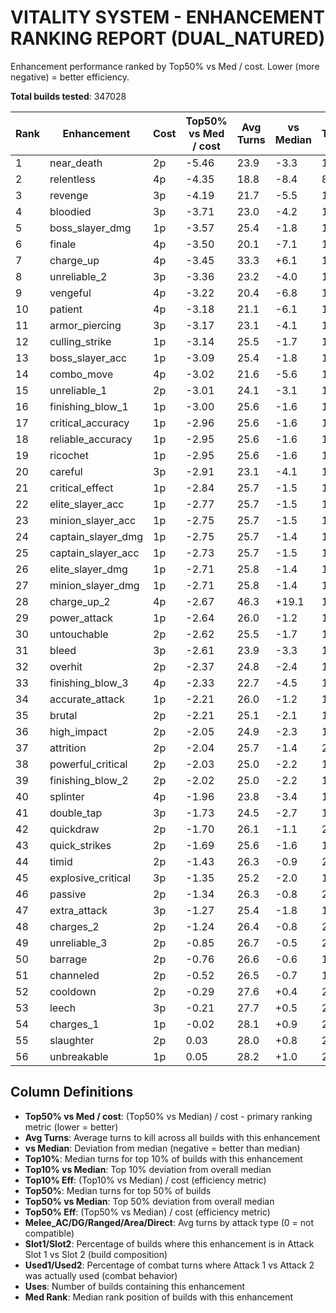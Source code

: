 # VITALITY SYSTEM - ENHANCEMENT RANKING REPORT (DUAL_NATURED)

Enhancement performance ranked by Top50% vs Med / cost.
Lower (more negative) = better efficiency.

**Total builds tested**: 347028

| Rank | Enhancement | Cost | Top50% vs Med / cost | Avg Turns | vs Median | Top10% | Top10% vs Med | Top10% Eff | Top50% | Top50% vs Med | Top50% Eff | Melee_AC | Melee_DG | Ranged | Area | Direct | Slot1 | Slot2 | Used1 | Used2 | Uses | Med Rank |
|---|---|---|---|---|---|---|---|---|---|---|---|---|---|---|---|---|---|---|---|---|---|---|
| 1 | near_death | 2p | -5.46 | 23.9 | -3.3 | 12.9 | -14.3 | -7.17 | 16.3 | -10.9 | -5.46 | 22.3 | 22.4 | 22.7 | 15.0 | 28.1 | 0% | 100% | 86% | 12% | 29580 | 166574.0 |
| 2 | relentless | 4p | -4.35 | 18.8 | -8.4 | 8.8 | -18.4 | -4.59 | 9.8 | -17.4 | -4.35 | 15.1 | 15.5 | 16.2 | 0.0 | 28.3 | 0% | 100% | 62% | 36% | 1808 | 18504.5 |
| 3 | revenge | 3p | -4.19 | 21.7 | -5.5 | 11.9 | -15.3 | -5.11 | 14.6 | -12.6 | -4.19 | 18.7 | 19.2 | 20.8 | 17.3 | 28.1 | 0% | 100% | 71% | 27% | 7480 | 90345.5 |
| 4 | bloodied | 3p | -3.71 | 23.0 | -4.2 | 13.1 | -14.1 | -4.71 | 16.1 | -11.1 | -3.71 | 20.6 | 21.1 | 22.1 | 18.3 | 28.2 | 0% | 100% | 78% | 21% | 8728 | 141519.0 |
| 5 | boss_slayer_dmg | 1p | -3.57 | 25.4 | -1.8 | 13.9 | -13.2 | -13.25 | 23.6 | -3.6 | -3.57 | 24.1 | 24.2 | 24.9 | 23.8 | 28.4 | 0% | 100% | 89% | 10% | 38402 | 172211.5 |
| 6 | finale | 4p | -3.50 | 20.1 | -7.1 | 12.5 | -14.7 | -3.67 | 13.2 | -14.0 | -3.50 | 17.5 | 17.3 | 17.9 | 0.0 | 27.9 | 0% | 100% | 75% | 24% | 1792 | 20113.0 |
| 7 | charge_up | 4p | -3.45 | 33.3 | +6.1 | 12.0 | -15.2 | -3.79 | 13.4 | -13.8 | -3.45 | 26.1 | 25.0 | 26.3 | 0.0 | 55.7 | 0% | 100% | 24% | 75% | 1824 | 28059.0 |
| 8 | unreliable_2 | 3p | -3.36 | 23.2 | -4.0 | 15.1 | -12.1 | -4.02 | 17.1 | -10.1 | -3.36 | 21.9 | 21.3 | 22.0 | 11.9 | 27.6 | 0% | 100% | 77% | 22% | 8728 | 126906.5 |
| 9 | vengeful | 4p | -3.22 | 20.4 | -6.8 | 12.0 | -15.2 | -3.79 | 14.3 | -12.9 | -3.22 | 16.7 | 17.4 | 19.4 | 0.0 | 28.3 | 0% | 100% | 64% | 34% | 1584 | 32584.0 |
| 10 | patient | 4p | -3.18 | 21.1 | -6.1 | 12.3 | -14.9 | -3.73 | 14.5 | -12.7 | -3.18 | 17.8 | 18.3 | 20.1 | 0.0 | 28.2 | 0% | 100% | 67% | 31% | 1792 | 37661.5 |
| 11 | armor_piercing | 3p | -3.17 | 23.1 | -4.1 | 12.3 | -14.9 | -4.97 | 17.7 | -9.5 | -3.17 | 21.6 | 22.7 | 23.6 | 20.3 | 24.5 | 0% | 100% | 73% | 26% | 4514 | 102538.5 |
| 12 | culling_strike | 1p | -3.14 | 25.5 | -1.7 | 14.1 | -13.1 | -13.14 | 24.1 | -3.1 | -3.14 | 24.3 | 24.2 | 25.1 | 0.0 | 28.3 | 0% | 100% | 89% | 10% | 41440 | 171002.5 |
| 13 | boss_slayer_acc | 1p | -3.09 | 25.4 | -1.8 | 13.4 | -13.7 | -13.75 | 24.1 | -3.1 | -3.09 | 24.4 | 24.0 | 24.9 | 23.5 | 28.3 | 0% | 100% | 88% | 11% | 38402 | 173461.5 |
| 14 | combo_move | 4p | -3.02 | 21.6 | -5.6 | 13.0 | -14.2 | -3.54 | 15.1 | -12.1 | -3.02 | 18.5 | 19.0 | 20.5 | 0.0 | 28.3 | 0% | 100% | 70% | 28% | 1808 | 41891.5 |
| 15 | unreliable_1 | 2p | -3.01 | 24.1 | -3.1 | 13.9 | -13.3 | -6.63 | 21.2 | -6.0 | -3.01 | 22.4 | 22.5 | 23.7 | 20.3 | 27.7 | 0% | 100% | 80% | 18% | 29580 | 134555.5 |
| 16 | finishing_blow_1 | 1p | -3.00 | 25.6 | -1.6 | 14.4 | -12.8 | -12.80 | 24.2 | -3.0 | -3.00 | 24.4 | 24.4 | 25.1 | 0.0 | 28.3 | 0% | 100% | 89% | 10% | 41440 | 173720.0 |
| 17 | critical_accuracy | 1p | -2.96 | 25.6 | -1.6 | 14.9 | -12.3 | -12.32 | 24.2 | -3.0 | -2.96 | 24.5 | 24.5 | 25.2 | 0.0 | 28.4 | 0% | 100% | 89% | 10% | 41440 | 173952.5 |
| 18 | reliable_accuracy | 1p | -2.95 | 25.6 | -1.6 | 14.2 | -13.0 | -13.04 | 24.2 | -2.9 | -2.95 | 24.5 | 24.3 | 25.1 | 24.7 | 28.4 | 0% | 100% | 88% | 10% | 41784 | 175188.5 |
| 19 | ricochet | 1p | -2.95 | 25.6 | -1.6 | 14.8 | -12.4 | -12.39 | 24.2 | -2.9 | -2.95 | 24.5 | 24.4 | 25.2 | 0.0 | 28.4 | 0% | 100% | 89% | 10% | 39564 | 173999.0 |
| 20 | careful | 3p | -2.91 | 23.1 | -4.1 | 16.8 | -10.4 | -3.48 | 18.5 | -8.7 | -2.91 | 21.3 | 20.9 | 22.0 | 18.2 | 28.3 | 0% | 100% | 89% | 10% | 7480 | 64295.5 |
| 21 | critical_effect | 1p | -2.84 | 25.7 | -1.5 | 15.3 | -11.9 | -11.91 | 24.4 | -2.8 | -2.84 | 24.6 | 24.6 | 25.3 | 25.3 | 28.3 | 0% | 100% | 89% | 10% | 41784 | 173196.0 |
| 22 | elite_slayer_acc | 1p | -2.77 | 25.7 | -1.5 | 15.2 | -12.0 | -11.98 | 24.4 | -2.8 | -2.77 | 24.6 | 24.6 | 25.4 | 25.3 | 28.3 | 0% | 100% | 89% | 10% | 38402 | 174273.5 |
| 23 | minion_slayer_acc | 1p | -2.75 | 25.7 | -1.5 | 15.3 | -11.9 | -11.91 | 24.4 | -2.7 | -2.75 | 24.7 | 24.6 | 25.4 | 25.8 | 28.3 | 0% | 100% | 89% | 10% | 38402 | 173199.0 |
| 24 | captain_slayer_dmg | 1p | -2.75 | 25.7 | -1.4 | 15.2 | -11.9 | -11.95 | 24.4 | -2.7 | -2.75 | 24.7 | 24.6 | 25.4 | 25.3 | 28.4 | 0% | 100% | 89% | 10% | 38402 | 174135.0 |
| 25 | captain_slayer_acc | 1p | -2.73 | 25.7 | -1.5 | 15.2 | -11.9 | -11.95 | 24.5 | -2.7 | -2.73 | 24.6 | 24.6 | 25.4 | 25.4 | 28.3 | 0% | 100% | 89% | 10% | 38402 | 173484.5 |
| 26 | elite_slayer_dmg | 1p | -2.71 | 25.8 | -1.4 | 15.2 | -12.0 | -11.96 | 24.5 | -2.7 | -2.71 | 24.6 | 24.6 | 25.4 | 25.4 | 28.4 | 0% | 100% | 89% | 10% | 38402 | 175949.0 |
| 27 | minion_slayer_dmg | 1p | -2.71 | 25.8 | -1.4 | 15.2 | -11.9 | -11.95 | 24.5 | -2.7 | -2.71 | 24.7 | 24.6 | 25.4 | 25.5 | 28.4 | 0% | 100% | 89% | 10% | 38402 | 176809.0 |
| 28 | charge_up_2 | 4p | -2.67 | 46.3 | +19.1 | 15.8 | -11.4 | -2.85 | 16.5 | -10.7 | -2.67 | 35.3 | 34.5 | 35.5 | 0.0 | 79.9 | 0% | 100% | 16% | 82% | 1824 | 41485.0 |
| 29 | power_attack | 1p | -2.64 | 26.0 | -1.2 | 16.3 | -10.9 | -10.93 | 24.6 | -2.6 | -2.64 | 24.6 | 25.1 | 25.7 | 25.7 | 28.3 | 0% | 100% | 90% | 8% | 41784 | 177088.5 |
| 30 | untouchable | 2p | -2.62 | 25.5 | -1.7 | 19.5 | -7.7 | -3.83 | 22.0 | -5.2 | -2.62 | 24.5 | 24.4 | 24.8 | 22.4 | 28.2 | 0% | 100% | 94% | 4% | 25012 | 148357.0 |
| 31 | bleed | 3p | -2.61 | 23.9 | -3.3 | 12.9 | -14.2 | -4.75 | 19.4 | -7.8 | -2.61 | 21.8 | 22.1 | 23.7 | 25.5 | 28.1 | 0% | 100% | 82% | 16% | 4514 | 151401.5 |
| 32 | overhit | 2p | -2.37 | 24.8 | -2.4 | 13.5 | -13.7 | -6.87 | 22.4 | -4.7 | -2.37 | 23.1 | 23.5 | 24.4 | 26.2 | 28.1 | 0% | 100% | 86% | 12% | 15906 | 150857.0 |
| 33 | finishing_blow_3 | 4p | -2.33 | 22.7 | -4.5 | 12.6 | -14.6 | -3.66 | 17.9 | -9.3 | -2.33 | 19.2 | 20.8 | 22.9 | 0.0 | 27.9 | 0% | 100% | 70% | 29% | 1092 | 92549.0 |
| 34 | accurate_attack | 1p | -2.21 | 26.0 | -1.2 | 15.7 | -11.5 | -11.51 | 25.0 | -2.2 | -2.21 | 25.3 | 24.6 | 25.7 | 26.1 | 28.3 | 0% | 100% | 88% | 10% | 41784 | 178445.0 |
| 35 | brutal | 2p | -2.21 | 25.1 | -2.1 | 14.6 | -12.6 | -6.29 | 22.8 | -4.4 | -2.21 | 23.8 | 23.6 | 24.8 | 26.6 | 28.2 | 0% | 100% | 86% | 12% | 15906 | 153451.5 |
| 36 | high_impact | 2p | -2.05 | 24.9 | -2.3 | 13.6 | -13.6 | -6.79 | 23.1 | -4.1 | -2.05 | 23.4 | 23.6 | 24.5 | 23.8 | 28.1 | 0% | 100% | 86% | 12% | 15906 | 150036.0 |
| 37 | attrition | 2p | -2.04 | 25.7 | -1.4 | 20.6 | -6.6 | -3.31 | 23.1 | -4.1 | -2.04 | 25.0 | 24.5 | 25.3 | 21.5 | 28.2 | 0% | 100% | 96% | 3% | 31020 | 141364.0 |
| 38 | powerful_critical | 2p | -2.03 | 25.0 | -2.2 | 14.0 | -13.2 | -6.58 | 23.1 | -4.1 | -2.03 | 23.6 | 23.7 | 24.6 | 21.8 | 28.1 | 0% | 100% | 87% | 12% | 14446 | 151483.0 |
| 39 | finishing_blow_2 | 2p | -2.02 | 25.0 | -2.2 | 13.3 | -13.9 | -6.96 | 23.2 | -4.0 | -2.02 | 23.5 | 23.7 | 24.6 | 0.0 | 28.2 | 0% | 100% | 87% | 12% | 15840 | 157593.5 |
| 40 | splinter | 4p | -1.96 | 23.8 | -3.4 | 13.9 | -13.3 | -3.32 | 19.4 | -7.8 | -1.96 | 21.0 | 21.3 | 24.9 | 0.0 | 28.2 | 0% | 100% | 70% | 29% | 1092 | 123833.5 |
| 41 | double_tap | 3p | -1.73 | 24.5 | -2.7 | 13.6 | -13.6 | -4.52 | 22.0 | -5.2 | -1.73 | 22.6 | 23.1 | 24.4 | 22.6 | 28.0 | 0% | 100% | 82% | 16% | 4094 | 145443.0 |
| 42 | quickdraw | 2p | -1.70 | 26.1 | -1.1 | 21.3 | -5.9 | -2.93 | 23.8 | -3.4 | -1.70 | 25.6 | 25.1 | 25.6 | 17.7 | 28.0 | 0% | 100% | 97% | 1% | 29756 | 157746.0 |
| 43 | quick_strikes | 2p | -1.69 | 25.6 | -1.6 | 16.6 | -10.6 | -5.29 | 23.8 | -3.4 | -1.69 | 24.4 | 24.4 | 25.6 | 0.0 | 28.1 | 0% | 100% | 89% | 9% | 15840 | 164719.5 |
| 44 | timid | 2p | -1.43 | 26.3 | -0.9 | 22.0 | -5.2 | -2.61 | 24.3 | -2.9 | -1.43 | 25.8 | 25.4 | 26.0 | 22.3 | 28.2 | 0% | 100% | 97% | 2% | 29580 | 156878.5 |
| 45 | explosive_critical | 3p | -1.35 | 25.2 | -2.0 | 15.4 | -11.8 | -3.94 | 23.1 | -4.1 | -1.35 | 23.5 | 23.8 | 25.2 | 0.0 | 28.1 | 0% | 100% | 82% | 16% | 4088 | 152282.5 |
| 46 | passive | 2p | -1.34 | 26.3 | -0.8 | 22.1 | -5.1 | -2.54 | 24.5 | -2.7 | -1.34 | 25.8 | 25.4 | 26.0 | 22.3 | 28.2 | 0% | 100% | 97% | 2% | 25012 | 147518.0 |
| 47 | extra_attack | 3p | -1.27 | 25.4 | -1.8 | 15.3 | -11.9 | -3.98 | 23.4 | -3.8 | -1.27 | 23.7 | 23.9 | 25.5 | 0.0 | 28.2 | 0% | 100% | 82% | 16% | 4508 | 164329.5 |
| 48 | charges_2 | 2p | -1.24 | 26.4 | -0.8 | 22.2 | -5.0 | -2.50 | 24.7 | -2.5 | -1.24 | 25.9 | 25.6 | 26.1 | 27.6 | 28.2 | 0% | 100% | 97% | 2% | 26676 | 152587.5 |
| 49 | unreliable_3 | 2p | -0.85 | 26.7 | -0.5 | 22.6 | -4.6 | -2.29 | 25.5 | -1.7 | -0.85 | 26.4 | 26.3 | 26.5 | 18.5 | 27.6 | 0% | 100% | 90% | 9% | 29580 | 174080.0 |
| 50 | barrage | 2p | -0.76 | 26.6 | -0.6 | 19.7 | -7.5 | -3.74 | 25.7 | -1.5 | -0.76 | 25.8 | 25.8 | 26.8 | 0.0 | 28.0 | 0% | 100% | 89% | 9% | 15840 | 184818.5 |
| 51 | channeled | 2p | -0.52 | 26.5 | -0.7 | 18.2 | -9.0 | -4.51 | 26.2 | -1.0 | -0.52 | 25.4 | 26.0 | 26.6 | 27.9 | 28.1 | 0% | 100% | 91% | 8% | 15906 | 190737.0 |
| 52 | cooldown | 2p | -0.29 | 27.6 | +0.4 | 24.9 | -2.3 | -1.14 | 26.6 | -0.6 | -0.29 | 27.1 | 26.9 | 28.2 | 27.1 | 28.2 | 0% | 100% | 90% | 9% | 29756 | 208632.5 |
| 53 | leech | 3p | -0.21 | 27.7 | +0.5 | 23.1 | -4.1 | -1.37 | 26.6 | -0.6 | -0.21 | 27.3 | 27.1 | 28.1 | 0.0 | 28.2 | 0% | 100% | 88% | 11% | 4508 | 225560.0 |
| 54 | charges_1 | 1p | -0.02 | 28.1 | +0.9 | 26.3 | -0.9 | -0.93 | 27.2 | -0.0 | -0.02 | 28.1 | 27.9 | 28.2 | 27.6 | 28.3 | 0% | 100% | 97% | 1% | 73290 | 230422.5 |
| 55 | slaughter | 2p | 0.03 | 28.0 | +0.8 | 26.3 | -0.9 | -0.46 | 27.2 | +0.1 | 0.03 | 28.0 | 28.0 | 28.0 | 27.9 | 28.2 | 0% | 100% | 99% | 0% | 30988 | 237350.5 |
| 56 | unbreakable | 1p | 0.05 | 28.2 | +1.0 | 26.3 | -0.9 | -0.91 | 27.2 | +0.1 | 0.05 | 28.2 | 28.2 | 28.2 | 28.1 | 28.3 | 0% | 100% | 99% | 0% | 66274 | 234789.5 |

## Column Definitions

- **Top50% vs Med / cost**: (Top50% vs Median) / cost - primary ranking metric (lower = better)
- **Avg Turns**: Average turns to kill across all builds with this enhancement
- **vs Median**: Deviation from median (negative = better than median)
- **Top10%**: Median turns for top 10% of builds with this enhancement
- **Top10% vs Median**: Top 10% deviation from overall median
- **Top10% Eff**: (Top10% vs Median) / cost (efficiency metric)
- **Top50%**: Median turns for top 50% of builds
- **Top50% vs Median**: Top 50% deviation from overall median
- **Top50% Eff**: (Top50% vs Median) / cost (efficiency metric)
- **Melee_AC/DG/Ranged/Area/Direct**: Avg turns by attack type (0 = not compatible)
- **Slot1/Slot2**: Percentage of builds where this enhancement is in Attack Slot 1 vs Slot 2 (build composition)
- **Used1/Used2**: Percentage of combat turns where Attack 1 vs Attack 2 was actually used (combat behavior)
- **Uses**: Number of builds containing this enhancement
- **Med Rank**: Median rank position of builds with this enhancement
